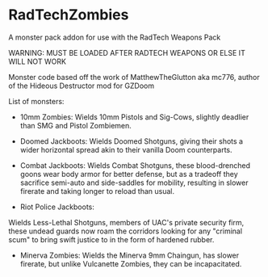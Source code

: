 # RadTechZombies
A monster pack addon for use with the 
RadTech Weapons Pack

WARNING: MUST BE LOADED AFTER RADTECH WEAPONS
OR ELSE IT WILL NOT WORK

Monster code based off the work of 
MatthewTheGlutton aka mc776, author
of the Hideous Destructor mod for GZDoom

List of monsters:

- 10mm Zombies:
Wields 10mm Pistols and Sig-Cows, slightly 
deadlier than SMG and Pistol Zombiemen.

- Doomed Jackboots:
Wields Doomed Shotguns, giving their shots 
a wider horizontal spread akin to their 
vanilla Doom counterparts.

- Combat Jackboots:
Wields Combat Shotguns, these blood-drenched 
goons wear body armor for better defense, but 
as a tradeoff they sacrifice semi-auto and 
side-saddles for mobility, resulting in slower
firerate and taking longer to reload than usual.

- Riot Police Jackboots:

Wields Less-Lethal Shotguns, members of UAC's
private security firm, these undead guards now
roam the corridors looking for any "criminal
scum" to bring swift justice to in the form of
hardened rubber.

- Minerva Zombies:
Wields the Minerva 9mm Chaingun, has slower 
firerate, but unlike Vulcanette Zombies, 
they can be incapacitated.
